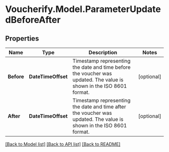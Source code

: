 # Voucherify.Model.ParameterUpdatedBeforeAfter

## Properties

Name | Type | Description | Notes
------------ | ------------- | ------------- | -------------
**Before** | **DateTimeOffset** | Timestamp representing the date and time before the voucher was updated. The value is shown in the ISO 8601 format. | [optional] 
**After** | **DateTimeOffset** | Timestamp representing the date and time after the voucher was updated. The value is shown in the ISO 8601 format. | [optional] 

[[Back to Model list]](../../README.md#documentation-for-models) [[Back to API list]](../../README.md#documentation-for-api-endpoints) [[Back to README]](../../README.md)

